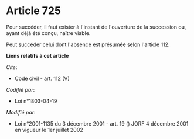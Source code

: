 # Article 725

Pour succéder, il faut exister à l'instant de l'ouverture de la succession ou, ayant déjà été conçu, naître viable. 

Peut succéder celui dont l'absence est présumée selon l'article 112.

**Liens relatifs à cet article**

_Cite_:

  - Code civil - art. 112 (V)

_Codifié par_:

  - Loi n°1803-04-19

_Modifié par_:

  - Loi n°2001-1135 du 3 décembre 2001 - art. 19 () JORF 4 décembre 2001 en vigueur le 1er juillet 2002
